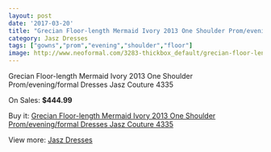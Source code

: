 ```yaml
---
layout: post
date: '2017-03-20'
title: "Grecian Floor-length Mermaid Ivory 2013 One Shoulder Prom/evening/formal Dresses Jasz Couture 4335"
category: Jasz Dresses
tags: ["gowns","prom","evening","shoulder","floor"]
image: http://www.neoformal.com/3283-thickbox_default/grecian-floor-length-mermaid-ivory-2013-one-shoulder-prom-evening-formal-dresses-jasz-couture-4335.jpg
---
```

Grecian Floor-length Mermaid Ivory 2013 One Shoulder Prom/evening/formal Dresses Jasz Couture 4335

On Sales: **$444.99**
<a href="https://www.neoformal.com/en/jasz-dresses/1224-grecian-floor-length-mermaid-ivory-2013-one-shoulder-prom-evening-formal-dresses-jasz-couture-4335.html"><amp-img layout="responsive" width="600" height="600" src="//www.neoformal.com/3283-thickbox_default/grecian-floor-length-mermaid-ivory-2013-one-shoulder-prom-evening-formal-dresses-jasz-couture-4335.jpg" alt="Grecian Floor-length Mermaid Ivory 2013 One Shoulder Prom/evening/formal Dresses Jasz Couture 4335 0" /></a>
<a href="https://www.neoformal.com/en/jasz-dresses/1224-grecian-floor-length-mermaid-ivory-2013-one-shoulder-prom-evening-formal-dresses-jasz-couture-4335.html"><amp-img layout="responsive" width="600" height="600" src="//www.neoformal.com/3285-thickbox_default/grecian-floor-length-mermaid-ivory-2013-one-shoulder-prom-evening-formal-dresses-jasz-couture-4335.jpg" alt="Grecian Floor-length Mermaid Ivory 2013 One Shoulder Prom/evening/formal Dresses Jasz Couture 4335 1" /></a>
<a href="https://www.neoformal.com/en/jasz-dresses/1224-grecian-floor-length-mermaid-ivory-2013-one-shoulder-prom-evening-formal-dresses-jasz-couture-4335.html"><amp-img layout="responsive" width="600" height="600" src="//www.neoformal.com/3284-thickbox_default/grecian-floor-length-mermaid-ivory-2013-one-shoulder-prom-evening-formal-dresses-jasz-couture-4335.jpg" alt="Grecian Floor-length Mermaid Ivory 2013 One Shoulder Prom/evening/formal Dresses Jasz Couture 4335 2" /></a>

Buy it: [Grecian Floor-length Mermaid Ivory 2013 One Shoulder Prom/evening/formal Dresses Jasz Couture 4335](https://www.neoformal.com/en/jasz-dresses/1224-grecian-floor-length-mermaid-ivory-2013-one-shoulder-prom-evening-formal-dresses-jasz-couture-4335.html "Grecian Floor-length Mermaid Ivory 2013 One Shoulder Prom/evening/formal Dresses Jasz Couture 4335")

View more: [Jasz Dresses](https://www.neoformal.com/en/13-jasz-dresses "Jasz Dresses")